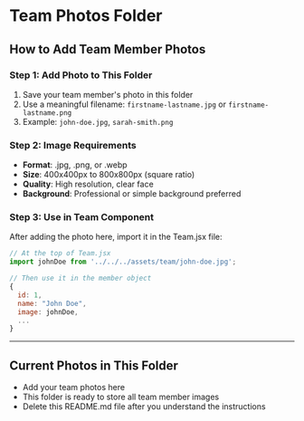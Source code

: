 # Team Photos Folder

## How to Add Team Member Photos

### Step 1: Add Photo to This Folder
1. Save your team member's photo in this folder
2. Use a meaningful filename: `firstname-lastname.jpg` or `firstname-lastname.png`
3. Example: `john-doe.jpg`, `sarah-smith.png`

### Step 2: Image Requirements
- **Format**: .jpg, .png, or .webp
- **Size**: 400x400px to 800x800px (square ratio)
- **Quality**: High resolution, clear face
- **Background**: Professional or simple background preferred

### Step 3: Use in Team Component
After adding the photo here, import it in the Team.jsx file:

```javascript
// At the top of Team.jsx
import johnDoe from '../../../assets/team/john-doe.jpg';

// Then use it in the member object
{
  id: 1,
  name: "John Doe",
  image: johnDoe,
  ...
}
```

---

## Current Photos in This Folder
- Add your team photos here
- This folder is ready to store all team member images
- Delete this README.md file after you understand the instructions
